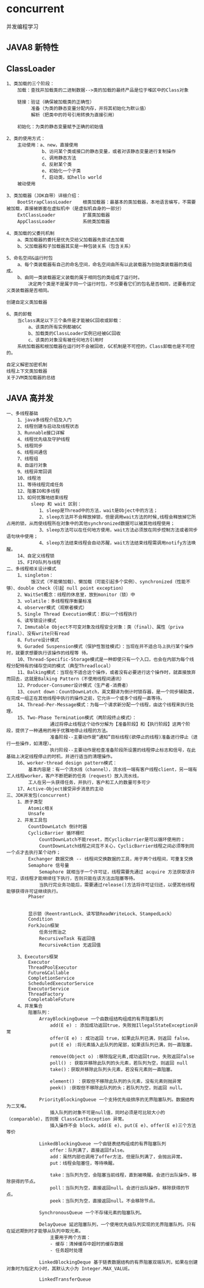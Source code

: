 # concurrent
并发编程学习
## JAVA8 新特性 ##

## ClassLoader ##
    1、类加载的三个阶段：
        加载：查找并加载类的二进制数据-->类的加载的最终产品是位于堆区中的Class对象
        
        链接：验证（确保被加载类的正确性）
             准备（为类的静态变量分配内存，并将其初始化为默认值）
             解析（把类中的符号引用转换为直接引用）
             
        初始化：为类的静态变量赋予正确的初始值
        
    2、类的使用方式：
        主动使用：a、new，直接使用
                 b、访问某个类或接口的静态变量，或者对该静态变量进行复制操作
                 c、调用静态方法
                 d、反射某个类
                 e、初始化一个子类
                 f、启动类，如hello world
        被动使用
    
    3、类加载器（JDK自带）详细介绍：
        BootStrapClassLoader    根类加载器：最基本的类加载器，本地语言编写，不需要被加载，直接被嵌套在虚拟机中（是虚拟机自身的一部分）
        ExtClassLoader          扩展类加载器
        AppClassLoader          系统类加载器
        
    4、类加载的父委托机制
        a、类加载器的委托是优先交给父加载器先尝试去加载
        b、父加载器和子加载器其实是一种包装关系（包含关系）
        
    5、命名空间&运行时包
        a、每个类装载器有自己的命名空间，命名空间由所有以此装载器为创始类装载器的类组成。
        b、由同一类装载器定义装载的属于相同包的类组成了运行时。
            决定两个类是不是属于同一个运行时包，不仅要看它们的包名是否相同，还要看的定义类装载器是否相同。
            
    创建自定义类加载器
    
    6、类的卸载
        当class满足以下三个条件是才能被GC回收或卸载：   
            a、该类的所有实例都被GC
            b、加载类的ClassLoader实例已经被GC回收
            c、该类的对象没有被任何地方引用时
        系统加载器和根加载器在运行时不会被回收，GC机制是不可控的，Class卸载也是不可控的。
        
    自定义解密加密机制
    线程上下文类加载器
    关于JVM类加载器的总结

## JAVA 高并发 ##
    一、多线程基础
        1、java多线程介绍及入门
        2、线程创建与启动及线程状态
        3、Runnable接口详解
        4、线程优先级及守护线程
        5、线程同步
        6、线程间通信
        7、线程组
        8、自运行对象
        9、线程异常回调
        10、线程池
        11、等待线程完成任务
        12、阻塞IO和多线程
        13、如何优雅地结束线程
             sleep 和 wait 区别：
                1、sleep是Thread中的方法，wait是Object中的方法；
                2、sleep方法并不会释放掉锁，但是调用wait方法的时候,线程会释放掉它所占用的锁，从而使线程所在对象中的其他synchronized数据可以被其他线程使用；
                3、sleep方法可以在任何地方使用，wait方法必须放在同步控制方法或者同步语句块中使用；
                4、sleep方法结束线程会自动苏醒，wait方法结束线程需调用notify方法唤醒。
        14、自定义线程锁
        15、FIFO队列与线程
    二、多线程相关设计模式
        1、singleton：
             饿汉式（不能懒加载）、懒加载（可能引起多个实例）、synchronized（性能不够）、double check（引起 null point exception）
        2、WaitSet概念：线程的休息室，放到monitor（锁）中
        3、volatile：多线程程序衡量标准
        4、observer模式（观察者模式）
        5、Single Thread Execution模式：即以一个线程执行
        6、读写锁设计模式 
        7、Immutable Object不可变对象及线程安全对象：类（final）、属性（priva final）、没有write只有read
        8、Future设计模式
        9、Guraded Suspension模式（保护性暂挂模式）：当现在并不适合马上执行某个操作时，就要求想要执行该操作的线程等 待。
        10、Thread-Specific-Storage模式是一种即使只有一个入口，也会在内部为每个线程分配特有的储存空间的模式（典型Threadlocal）
        11、Balking模式：当现在不适合这个操作，或者没有必要进行这个操作时，就直接放弃而回去，这就是Balking Pattern（不使用线程间通讯）
        12、Producer-Consumer设计模式（生产者-消费者）
        13、count down：CountDownLatch，英文翻译为倒计时锁存器，是一个同步辅助类，在完成一组正在其他线程中执行的操作之前，它允许一个或多个线程一直等待。
        14、Thread-Per-Message模式：为每一个请求新分配一个线程，由这个线程来执行处理。
        15、Two-Phase Termination模式（两阶段终止模式）：
                    通过将停止线程这个动作分解为【准备阶段】和【执行阶段】这两个阶段，提供了一种通用的用于优雅地停止线程的方法。
                    准备阶段--主要动作是“通知”目标线程(欲停止的线程)准备进行停止（进行一些操作，如清理）。
                    执行阶段--主要动作是检查准备阶段所设置的线程停止标志和信号，在此基础上决定线程停止的时机，并进行适当的清理操作。
        16、worker-thread design pattern模式：
            基本内容是：有一个流水线（channel），流水线一端有客户线程client，另一端有工人线程worker，客户不断把新的任务（request）放入流水线，
            工人在另一头获得任务，并执行，客户和工人的数量可多可少
        17、Active-Object接受异步消息的主动
    三、JDK并发包(concurrent)
        1、原子类型
            Atomic相关
            Unsafe
        2、并发工具包
            CountDownLatch 倒计时器
            CyclicBarrier 循环栅栏
                CountDownLatch不能reset，而CyclicBarrier是可以循环使用的；
                CountDownLatch线程之间互不关心，CyclicBarrier线程之间必须等到同一个点才去执行某个动作；
            Exchanger 数据交换 -- 线程间交换数据的工具，用于两个线程间，可重复交换
            Semaphore 信号量
                Semaphore 就相当于一个许可证，线程需要先通过 acquire 方法获取该许可证，该线程才能继续往下执行，否则只能在该方法出阻塞等待。
                当执行完业务功能后，需要通过release()方法将许可证归还，以便其他线程能够获得许可证继续执行。
            Phaser
            
            
            显示锁（ReentrantLock、读写锁ReadWriteLock、StampedLock）
            Condition
            ForkJoin框架
                任务分而治之
                RecursiveTask 有返回值
                RecursiveAction 无返回值
                
        3、Executors框架
            Executor
            ThreadPoolExecutor
            Future&Callable
            CompletionService
            ScheduledExecutorService
            ExecutorService
            ThreadFactory
            CompletableFuture
        4、并发集合
            阻塞队列：
                ArrayBlockingQueue 一个由数组结构组成的有界阻塞队列
                    add(E e) : 添加成功返回true，失败抛IllegalStateException异常
                    offer(E e) : 成功返回 true，如果此队列已满，则返回 false。
                    put(E e) :将元素插入此队列的尾部，如果该队列已满，则一直阻塞。
                    
                    remove(Object o) :移除指定元素,成功返回true，失败返回false
                    poll() : 获取并移除此队列的头元素，若队列为空，则返回 null
                    take()：获取并移除此队列头元素，若没有元素则一直阻塞。
                    
                    element() ：获取但不移除此队列的头元素，没有元素则抛异常
                    peek() :获取但不移除此队列的头；若队列为空，则返回 null。
                    
                PriorityBlockingQueue 一个支持优先级排序的无界阻塞队列。数据结构为二叉堆。
                    插入队列的对象不可是null值，同时必须是可比较大小的（comparable），否则报 ClassCastException 异常。
                    插入操作不会 block，add(E e)、put(E e)、offer(E e)三个方法等价
                
                LinkedBlockingQueue 一个由链表结构组成的有界阻塞队列
                    offer：队列满了，直接返回false。
                    add：虽然内部也调用了offer方法，但是队列满了，会抛出异常。
                    put：线程会阻塞住，等待唤醒。 
                    
                    take：当队列为空，会阻塞当前线程，直到被唤醒。会进行出队操作，移除获得的节点。
                    poll：当队列为空，直接返回null。会进行出队操作，移除获得的节点。
                    peek：当队列为空，直接返回null。不会移除节点。
                    
                SynchronousQueue 一个不存储元素的阻塞队列。
                
                DelayQueue 延迟阻塞队列，一个使用优先级队列实现的无界阻塞队列。只有在延迟期到时才能够从队列中取元素。
                    主要用于两个方面：
                    - 缓存：清掉缓存中超时的缓存数据
                    - 任务超时处理
                    
                LinkedBlockingDeque 基于链表数据结构的有界阻塞双端队列，如果在创建对象时为指定大小时，其默认大小为 Integer.MAX_VALUE。

                LinkedTransferQueue
                
                
        
